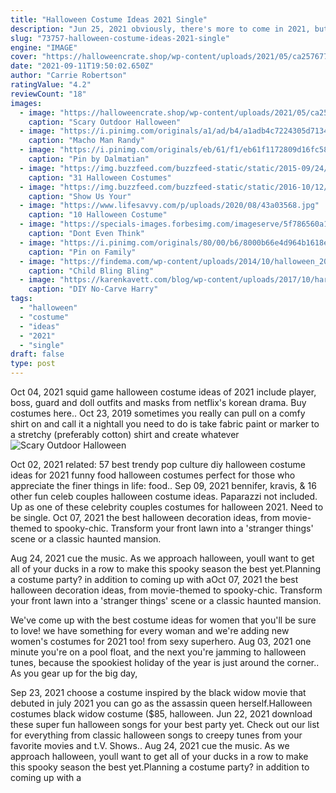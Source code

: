 ```yaml
---
title: "Halloween Costume Ideas 2021 Single"
description: "Jun 25, 2021 obviously, there's more to come in 2021, but if you want some ideas to brainstorm, keep scrolling for some fun pop culture costume ideas for halloween 2021, and how to shop each one."
slug: "73757-halloween-costume-ideas-2021-single"
engine: "IMAGE"
cover: "https://halloweencrate.shop/wp-content/uploads/2021/05/ca2576777a77c85118084344eeb75c08.jpg"
date: "2021-09-11T19:50:02.650Z"
author: "Carrie Robertson"
ratingValue: "4.2"
reviewCount: "18"
images:
  - image: "https://halloweencrate.shop/wp-content/uploads/2021/05/ca2576777a77c85118084344eeb75c08.jpg"
    caption: "Scary Outdoor Halloween"
  - image: "https://i.pinimg.com/originals/a1/ad/b4/a1adb4c7224305d7134cb63ad3f0086e.jpg"
    caption: "Macho Man Randy"
  - image: "https://i.pinimg.com/originals/eb/61/f1/eb61f1172809d16fc58b458ae491425c.jpg"
    caption: "Pin by Dalmatian"
  - image: "https://img.buzzfeed.com/buzzfeed-static/static/2015-09/24/16/campaign_images/webdr01/how-do-you-use-scissors-2-31727-1443128391-8_dblbig.jpg"
    caption: "31 Halloween Costumes"
  - image: "https://img.buzzfeed.com/buzzfeed-static/static/2016-10/12/17/campaign_images/buzzfeed-prod-fastlane01/show-us-your-most-pun-tastic-halloween-costumes-2-25451-1476308240-7_dblbig.jpg"
    caption: "Show Us Your"
  - image: "https://www.lifesavvy.com/p/uploads/2020/08/43a03568.jpg"
    caption: "10 Halloween Costume"
  - image: "https://specials-images.forbesimg.com/imageserve/5f786560a1f12055daf11fcd/960x0.jpg?fit=scale"
    caption: "Dont Even Think"
  - image: "https://i.pinimg.com/originals/80/00/b6/8000b66e4d964b1618ec1bf07dba19e9.jpg"
    caption: "Pin on Family"
  - image: "https://findema.com/wp-content/uploads/2014/10/halloween_20143318.jpg"
    caption: "Child Bling Bling"
  - image: "https://karenkavett.com/blog/wp-content/uploads/2017/10/harry_pumpkin.jpg"
    caption: "DIY No-Carve Harry"
tags:
  - "halloween"
  - "costume"
  - "ideas"
  - "2021"
  - "single"
draft: false
type: post
---
```


Oct 04, 2021 squid game halloween costume ideas of 2021 include player, boss, guard and doll outfits and masks from netflix's korean drama. Buy costumes here.. Oct 23, 2019 sometimes you really can pull on a comfy shirt on and call it a nightall you need to do is take fabric paint or marker to a stretchy (preferably cotton) shirt and create whatever
![Scary Outdoor Halloween](https://halloweencrate.shop/wp-content/uploads/2021/05/ca2576777a77c85118084344eeb75c08.jpg "Scary Outdoor Halloween")

Oct 02, 2021 related: 57 best trendy pop culture diy halloween costume ideas for 2021 funny food halloween costumes perfect for those who appreciate the finer things in life: food.. Sep 09, 2021 bennifer, kravis, &amp; 16 other fun celeb couples halloween costume ideas. Paparazzi not included.  Up as one of these celebrity couples costumes for halloween 2021. Need to be single. Oct 07, 2021 the best halloween decoration ideas, from movie-themed to spooky-chic. Transform your front lawn into a &#39;stranger things&#39; scene or a classic haunted mansion.
<!--inArticleAds-->

<!--galleryOne-->

Aug 24, 2021 cue the music. As we approach halloween, youll want to get all of your ducks in a row to make this spooky season the best yet.Planning a costume party? in addition to coming up with aOct 07, 2021 the best halloween decoration ideas, from movie-themed to spooky-chic. Transform your front lawn into a 'stranger things' scene or a classic haunted mansion.
<!--inArticleAds-->

<!--galleryTwo-->

We've come up with the best costume ideas for women that you'll be sure to love! we have something for every woman and we're adding new women's costumes for 2021 too! from sexy superhero. Aug 03, 2021 one minute you're on a pool float, and the next you're jamming to halloween tunes, because the spookiest holiday of the year is just around the corner.. As you gear up for the big day,
<!--galleryThree-->

Sep 23, 2021 choose a costume inspired by the black widow movie that debuted in july 2021  you can go as the assassin queen herself.Halloween costumes black widow costume ($85, halloween. Jun 22, 2021 download these super fun halloween songs for your best party yet. Check out our list for everything from classic halloween songs to creepy tunes from your favorite movies and t.V. Shows.. Aug 24, 2021 cue the music. As we approach halloween, youll want to get all of your ducks in a row to make this spooky season the best yet.Planning a costume party? in addition to coming up with a